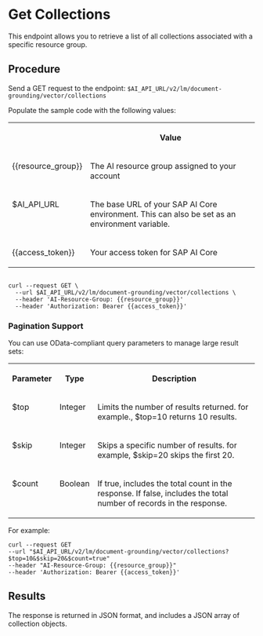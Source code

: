 <!-- copy77028ec710ef467f8c938f8acba0c085 -->

# Get Collections

This endpoint allows you to retrieve a list of all collections associated with a specific resource group.



<a name="copy77028ec710ef467f8c938f8acba0c085__section_h3k_tww_vfc"/>

## Procedure

Send a GET request to the endpoint: `$AI_API_URL/v2/lm/document-grounding/vector/collections`

Populate the sample code with the following values:


<table>
<tr>
<th valign="top">

 

</th>
<th valign="top">

Value

</th>
</tr>
<tr>
<td valign="top">

\{\{resource\_group\}\}

</td>
<td valign="top">

The AI resource group assigned to your account

</td>
</tr>
<tr>
<td valign="top">

$AI\_API\_URL

</td>
<td valign="top">

The base URL of your SAP AI Core environment. This can also be set as an environment variable.

</td>
</tr>
<tr>
<td valign="top">

\{\{access\_token\}\}

</td>
<td valign="top">

Your access token for SAP AI Core

</td>
</tr>
</table>

```

curl --request GET \
  --url $AI_API_URL/v2/lm/document-grounding/vector/collections \
  --header 'AI-Resource-Group: {{resource_group}}'
  --header 'Authorization: Bearer {{access_token}}'
```



### Pagination Support

You can use OData-compliant query parameters to manage large result sets:


<table>
<tr>
<th valign="top">

Parameter

</th>
<th valign="top">

Type

</th>
<th valign="top">

Description

</th>
</tr>
<tr>
<td valign="top">

$top

</td>
<td valign="top">

Integer

</td>
<td valign="top">

Limits the number of results returned. for example., $top=10 returns 10 results.

</td>
</tr>
<tr>
<td valign="top">

$skip

</td>
<td valign="top">

Integer

</td>
<td valign="top">

Skips a specific number of results. for example, $skip=20 skips the first 20.

</td>
</tr>
<tr>
<td valign="top">

$count

</td>
<td valign="top">

Boolean

</td>
<td valign="top">

If true, includes the total count in the response. If false, includes the total number of records in the response.

</td>
</tr>
</table>

For example:

```
curl --request GET  
--url "$AI_API_URL/v2/lm/document-grounding/vector/collections?$top=10&$skip=20&$count=true"  
--header "AI-Resource-Group: {{resource_group}}"
--header 'Authorization: Bearer {{access_token}}' 
```



<a name="copy77028ec710ef467f8c938f8acba0c085__section_vjm_zxw_vfc"/>

## Results

The response is returned in JSON format, and includes a JSON array of collection objects.

